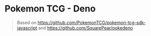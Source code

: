 # Pokemon TCG - Deno

> Based on https://github.com/PokemonTCG/pokemon-tcg-sdk-javascript and
> https://github.com/SquarePear/pokedeno
